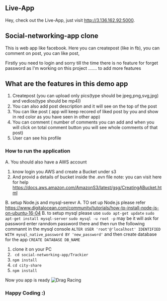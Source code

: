 ## Live-App
Hey, check out the Live-App, just visit http://3.136.162.92:5000.

## Social-networking-app clone
This is web app like facebook. Here you can createpost (like in fb), you  can comment on post, you can like post,

Firstly you need to login and sorry till the  time there is no feature for forget password 
as I'm working on this project ....... to add more features 

## What are the features in this demo app
1. Createpost (you can upload only pics(type should be jpeg,png,svg,jpg) and vedios(type should be mp4))
2. You can also add post description  and it will see on the top of the post  
2. You can like post ( app will keep recored of liked post by you and show in red color as you have seen in other app)
3. You can comment ( number  of comments you can add and when you will click on total comment button you will see whole comments of that post)
4. User can see his profile 

### How to run the  application 

A. You should also have a AWS account 
1. know login you AWS and create a Bucket under s3
2. And provid a details of bucket inside the .evn file
 note:  you can visit here for help https://docs.aws.amazon.com/AmazonS3/latest/gsg/CreatingABucket.html 

B. setup Node.js and mysql-serevr 
A. TO set up Node.js please refer https://www.digitalocean.com/community/tutorials/how-to-install-node-js-on-ubuntu-16-04
B. to setup mysql please use 
   ``` sudo apt-get update ```
   ``` sudo apt-get install mysql-server ```
   ``` sudo mysql -u root -p ```
   may be it will ask for password enter ranndom password there and then run the following  commannt in the mysql console 
   ``` ALTER USER 'root'@'localhost' IDENTIFIED WITH mysql_native_password BY 'new_password' ```
   and then create database for the app 
  ``` CREATE DATABASE DB_NAME ```

1. clone it on your PC
2. ``` cd social-networking-app/Trackier```
3. ``` npm install ```
4. ``` cd city-share ```
5. ``` npm install ```

Now you app is ready 
![Drag Racing](homepage.png)


### Happy Coding :) 
